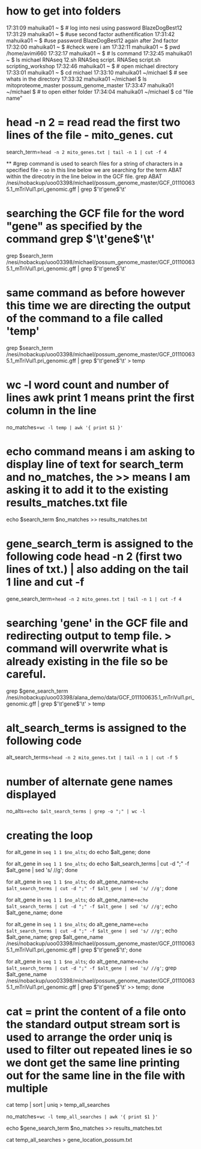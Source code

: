 # how to get into folders
17:31:09 mahuika01 ~ $ # log into nesi using password BlazeDogBest12
17:31:29 mahuika01 ~ $ #use second factor authentification 
17:31:42 mahuika01 ~ $ #use password BlazeDogBest12 again after 2nd factor 
17:32:00 mahuika01 ~ $ #check were i am
17:32:11 mahuika01 ~ $ pwd
/home/avimi660
17:32:17 mahuika01 ~ $ # ls command
17:32:45 mahuika01 ~ $ ls
michael  RNAseq 12.sh  RNASeq script.  RNASeq script.sh  scripting_workshop
17:32:46 mahuika01 ~ $ # open michael directory
17:33:01 mahuika01 ~ $ cd michael
17:33:10 mahuika01 ~/michael $ # see whats in the directory 
17:33:32 mahuika01 ~/michael $ ls
mitoproteome_master  possum_genome_master
17:33:47 mahuika01 ~/michael $ # to open either folder 
17:34:04 mahuika01 ~/michael $ cd "file name"


# head -n 2 = read read the first two lines of the file - mito_genes. cut
search_term=`head -n 2 mito_genes.txt | tail -n 1 | cut -f 4`

 **
#grep command is used to search files for a string of characters in a specified file - so in this line below we are searching for the term ABAT within the direcotry in the line below in the GCF file. 
grep ABAT /nesi/nobackup/uoo03398/michael/possum_genome_master/GCF_011100635.1_mTriVul1.pri_genomic.gff | grep $'\t'gene$'\t'

 
# searching the GCF file for the word "gene" as specified by the command grep $'\t'gene$'\t'
grep $search_term /nesi/nobackup/uoo03398/michael/possum_genome_master/GCF_011100635.1_mTriVul1.pri_genomic.gff | grep $'\t'gene$'\t'

 
# same command as before however this time we are directing the output of the command to a file called 'temp'
grep $search_term /nesi/nobackup/uoo03398/michael/possum_genome_master/GCF_011100635.1_mTriVul1.pri_genomic.gff | grep $'\t'gene$'\t' > temp


 
# wc -l word count and number of lines awk print 1 means print the first column in the line 
no_matches=`wc -l temp | awk '{ print $1 }'`

 
# echo command means i am asking to display line of text for search_term and no_matches, the >> means I am asking it to add it to the existing results_matches.txt file
echo $search_term $no_matches >> results_matches.txt

# gene_search_term is assigned to the following code head -n 2 (first two lines of txt.) | also adding on the tail 1 line and cut -f 
gene_search_term=`head -n 2 mito_genes.txt | tail -n 1 | cut -f 4`

 
# searching 'gene' in the GCF file and redirecting output to temp file. > command will overwrite what is already existing in the file so be careful. 
grep $gene_search_term /nesi/nobackup/uoo03398/alana_demo/data/GCF_011100635.1_mTriVul1.pri_genomic.gff | grep $'\t'gene$'\t' > temp

# alt_search_terms is assigned to the following code 
alt_search_terms=`head -n 2 mito_genes.txt | tail -n 1 | cut -f 5`
# number of alternate gene names displayed 
no_alts=`echo $alt_search_terms | grep -o ";" | wc -l`

# creating the loop
for alt_gene in `seq 1 1 $no_alts`; do echo $alt_gene; done

for alt_gene in `seq 1 1 $no_alts`; do echo $alt_search_terms | cut -d ";" -f $alt_gene | sed 's/ //g'; done

for alt_gene in `seq 1 1 $no_alts`; do alt_gene_name=`echo $alt_search_terms | cut -d ";" -f $alt_gene | sed 's/ //g'`; done

for alt_gene in `seq 1 1 $no_alts`; do alt_gene_name=`echo $alt_search_terms | cut -d ";" -f $alt_gene | sed 's/ //g'`; echo $alt_gene_name; done

for alt_gene in `seq 1 1 $no_alts`; do alt_gene_name=`echo $alt_search_terms | cut -d ";" -f $alt_gene | sed 's/ //g'`; echo $alt_gene_name; grep $alt_gene_name /nesi/nobackup/uoo03398/michael/possum_genome_master/GCF_011100635.1_mTriVul1.pri_genomic.gff | grep $'\t'gene$'\t'; done

for alt_gene in `seq 1 1 $no_alts`; do alt_gene_name=`echo $alt_search_terms | cut -d ";" -f $alt_gene | sed 's/ //g'`; grep $alt_gene_name /nesi/nobackup/uoo03398/michael/possum_genome_master/GCF_011100635.1_mTriVul1.pri_genomic.gff | grep $'\t'gene$'\t' >> temp; done
# cat = print the content of a file onto the standard output stream sort is used to arrange the order uniq is used to filter out repeated lines ie so we dont get the same line printing out for the same line in the file with multiple 
cat temp | sort | uniq > temp_all_searches

no_matches=`wc -l temp_all_searches | awk '{ print $1 }'`

echo $gene_search_term $no_matches >> results_matches.txt
 
cat temp_all_searches > gene_location_possum.txt
